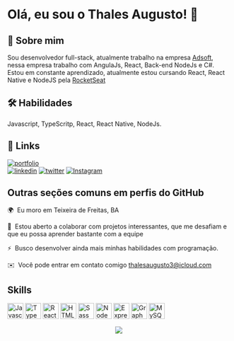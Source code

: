 # Olá, eu sou o Thales Augusto! 👋

## 🚀 Sobre mim

Sou desenvolvedor full-stack, atualmente trabalho na empresa [Adsoft](https://www.adsoft.com.br/), nessa empresa trabalho com AngulaJs, React, Back-end NodeJs e C#.
Estou em constante aprendizado, atualmente estou cursando React, React Native e NodeJS pela [RocketSeat](https://www.rocketseat.com.br/)

## 🛠 Habilidades

Javascript, TypeScritp, React, React Native, NodeJs.

## 🔗 Links

[![portfolio](https://img.shields.io/badge/my_portfolio-000?style=for-the-badge&logo=ko-fi&logoColor=white)](https://www.thalesasaraujo.dev)	
[![linkedin](https://img.shields.io/badge/linkedin-0A66C2?style=for-the-badge&logo=linkedin&logoColor=white)](https://www.linkedin.com/in/thales-augusto-silva-araujo/)
[![twitter](https://img.shields.io/badge/twitter-1DA1F2?style=for-the-badge&logo=twitter&logoColor=white)](https://twitter.com/ThalesAugusto54)
[![Instagram](https://img.shields.io/badge/Instagram-%23E4405F.svg?style=for-the-badge&logo=Instagram&logoColor=white)](http://www.instagram.com/thalesaugusto72)

## Outras seções comuns em perfis do GitHub

🌍  Eu moro em Teixeira de Freitas, BA

🤝  Estou aberto a colaborar com projetos interessantes, que me desafiam e que eu possa aprender bastante com a equipe

⚡  Busco desenvolver ainda mais minhas habilidades com programação.

✉️  Você pode entrar em contato comigo [thalesaugusto3@icloud.com](mailto:thalesaugusto3@icloud.com)

## Skills

<p align="left">
<a href="https://developer.mozilla.org/en-US/docs/Web/JavaScript" target="_blank" rel="noreferrer"><img src="https://raw.githubusercontent.com/danielcranney/readme-generator/main/public/icons/skills/javascript-colored.svg" width="36" height="36" alt="Javascript" /></a>
<a href="https://www.typescriptlang.org/" target="_blank" rel="noreferrer"><img src="https://raw.githubusercontent.com/danielcranney/readme-generator/main/public/icons/skills/typescript-colored.svg" width="36" height="36" alt="TypeScript" /></a>
<a href="https://pt-br.reactjs.org/" target="_blank" rel="noreferrer"><img src="https://raw.githubusercontent.com/danielcranney/readme-generator/main/public/icons/skills/react-colored.svg" width="36" height="36" alt="React" /></a>
<a href="https://developer.mozilla.org/en-US/docs/Glossary/HTML5" target="_blank" rel="noreferrer"><img src="https://raw.githubusercontent.com/danielcranney/readme-generator/main/public/icons/skills/html5-colored.svg" width="36" height="36" alt="HTML5" /></a>
<a href="https://sass-lang.com/" target="_blank" rel="noreferrer"><img src="https://raw.githubusercontent.com/danielcranney/readme-generator/main/public/icons/skills/sass-colored.svg" width="36" height="36" alt="Sass" /></a>
<a href="https://nodejs.org/en/" target="_blank" rel="noreferrer"><img src="https://raw.githubusercontent.com/danielcranney/readme-generator/main/public/icons/skills/nodejs-colored.svg" width="36" height="36" alt="NodeJS" /></a>
<a href="https://expressjs.com/" target="_blank" rel="noreferrer"><img src="https://raw.githubusercontent.com/danielcranney/readme-generator/main/public/icons/skills/express-colored-dark.svg" width="36" height="36" alt="Express" /></a>
<a href="https://graphql.org/" target="_blank" rel="noreferrer"><img src="https://raw.githubusercontent.com/danielcranney/readme-generator/main/public/icons/skills/graphql-colored.svg" width="36" height="36" alt="GraphQL" /></a>
<a href="https://www.mysql.com/" target="_blank" rel="noreferrer"><img src="https://raw.githubusercontent.com/danielcranney/readme-generator/main/public/icons/skills/mysql-colored.svg" width="36" height="36" alt="MySQL" /></a>
</p>


<p align="center">
<img src="https://capsule-render.vercel.app/api?type=waving&color=gradient&height=65&section=footer"/>
</p>
